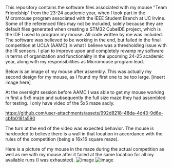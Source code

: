 This repository contains the software files associated with my mouse "Team Friendship" from the 23-24 academic year, when I took part in the Micromouse program associated with the IEEE Student Branch at UC Irvine. Some of the referenced files may not be included, solely because they are default files generated when creating a STM32 CubeIDE project, which is the IDE I used to program my mouse. All code written by me was included. The software was believed to be working in the end, but failed in the final competition at UCLA (AAMC) in what I believe was a thresholding issue with the IR sensors. I plan to improve upon and completely revamp my software in terms of organization and functionality in the upcoming 24-25 academic year, along with my responsibilities as Micromouse program lead.

Below is an image of my mouse after assembly. This was actually my second design for my mouse, as I found my first one to be too large.
[insert image here]

At the overnight session before AAMC I was able to get my mouse working in first a 5x5 maze and subsequently the full size maze they had assembled for testing. I only have video of the 5x5 maze sadly. 

https://github.com/user-attachments/assets/992d8218-48da-4d43-9d6e-cbfb0181a590

The turn at the end of the video was expected behavior. The mouse is hardcoded to believe there is a wall in that location in accordance with the rules of the competition (being a 16x16 square maze).

Here is a picture of my mouse in the maze during the actual competition as well as me with my mouse after it failed at the same location for all my available runs (I was exhausted).
![image](https://github.com/user-attachments/assets/fb294a10-8788-451b-b694-65e832ce77cf)
![image](https://github.com/user-attachments/assets/5d6d2be9-a37b-4736-953d-05ea5c0402f5)
